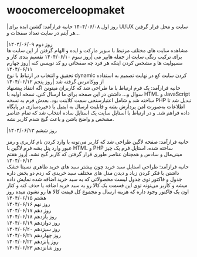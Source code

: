 # woocomerceloopmaket
|روز اول      ۱۴۰۴/۰۶/۰۸ 
حانیه فرازآمد:
گشتن ایده برای UI/UX سایت و محل قرار گرفتن هر آیتم در سایت تعداد صفحات و...

|روز دوم      ۱۴۰۴/۰۶/۰۹  
مشاهده سایت های مختلف مرتبط با سوپر مارکت و ایده و الهام گرفتن از اپن سابت ها برای ترکیب رنگی سایت از جمله هایپر می 
|روز سوم      ۱۴۰۴/۰۶/۱۰ 
تقسیم بندی کار و مسیولیت ها و مشخص کردن اینکه هر فرد چه صفحاتی رو کد نویسی کنه 
|روز چهارم    ۱۴۰۴/۰۶/۱۱  
تحقیق و انتخاب در ارتباط با نوع dynamic کردن سایت کع در نهایت تصمیم به استفاده از ووکامرس گرفته شد
|روز پنجم     ۱۴۰۴/۰۶/۱۲  
حانیه فرازآمد:
یک فرم ارتباط با ما طراحی شد که کاربران میتونن اگه انتقاد پیشنهاد سوال و... داشتن در این صفحه برای ما ارسال کنن.
 نسخه اولیه با HTML و JavaScript ساخته شد و شامل اعتبارسنجی سمت کلاینت بود.
 بعدش فرم به نسخه PHP تبدیل شد تا اطلاعات به‌صورت امن پردازش بشه و قابلیت ارسال به ایمیل یا ذخیره‌سازی در پایگاه داده فراهم شد.
 و در ارتباط با استایل سایت یک استایل ساده انتخاب شد که تمام عناصر مشخص و واضح باشن و باعث گیج شدم کاربر نشه.
 

|روز ششم      ۱۴۰۴/۰۶/۱۳  

حانیه فرازآمد:
صفحه لاگین طراحی شد که کاربر می‌تونه با وارد کردن نام کاربری و رمز عبور وارد پنل بشه فرم لاگین با HTML و PHP ساخته شده.
استایل فرم یک چیز مینی‌مال و سادس و همچنان عناصر طوری قرار گرفتن که کاربر گبج نشه.
|روز هفتم     ۱۴۰۴/۰۶/۱۴  
حانیه فرازآمد:
طراحی استایل سبد خرید 
چون بیشتر سبد های خرید ظاهری نسبتا خشک داشتن با فکر کردن زیاد و دیدن مدل های مختلف سبد خریدی که زدم دو بخش داره جدول و فاکتور توی جدول لیست محصولاتی که به سبد خرید اضافه شده نمایش داده میشه و کاربر می‌تونه توی این قسمت یک کالا رو به سبد خرید اضافه یا حذف کنه و کنار اون یک فاکتور وجود داره که هزینه ارسال و مجموع کل قیمت کالا ها رو نشون میده 
روز هشتم     ۱۴۰۴/۰۶/۱۵  
روز نهم      ۱۴۰۴/۰۶/۱۶  
روز دهم      ۱۴۰۴/۰۶/۱۷  
روز یازدهم   ۱۴۰۴/۰۶/۱۸  
روز دوازدهم  ۱۴۰۴/۰۶/۱۹  
روز سیزدهم   ۱۴۰۴/۰۶/۲۰  
روز چهاردهم  ۱۴۰۴/۰۶/۲۱  
روز پانزدهم  ۱۴۰۴/۰۶/۲۲  
روز شانزدهم  ۱۴۰۴/۰۶/۲۳
